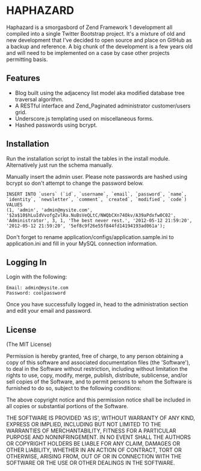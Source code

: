 # HAPHAZARD 

  Haphazard is a smorgasbord of Zend Framework 1 development all compiled into a single Twitter Bootstrap project. It's a mixture of old and new development that I've decided to open source and place on GitHub as a backup and reference. A big chunk of the development is a few years old and will need to be implemented on a case by case other projects permitting basis.
      
## Features

  * Blog built using the adjacency list model aka modified database tree traversal algorithm.
  * A RESTful interface and Zend_Paginated administrator customer/users grid.
  * Underscore.js templating used on miscellaneous forms.
  * Hashed passwords using bcrypt.
  
## Installation
  
  Run the installation script to install the tables in the install module. Alternatively just run the schema manually.
    
  Manually insert the admin user. Please note passwords are hashed using bcrypt so don't attempt to change the password below.
  
    INSERT INTO `users` (`id`, `username`, `email`, `password`, `name`, `identity`, `newsletter`, `comment`, `created`, `modified`, `code`) VALUES
    (1, 'admin', 'admin@mysite.com', '$2a$10$hLuIdVvofgZvlRa.NuBsVeQLtC/NWQbCXn74Okv/A39aPdxfw0C02', 'Administrator', 3, 1, 'The best never rest.', '2012-05-12 21:59:20', '2012-05-12 21:59:20', '5ef8c9f26e55f844fd14194193ad061a');
    
  Don't forget to rename application/configs/application.sample.ini to application.ini and fill in your MySQL connection information.
    
## Logging In

  Login with the following:
  
    Email: admin@mysite.com
    Password: coolpassword 
    
   Once you have successfully logged in, head to the administration section and edit your email and password.

## License 

(The MIT License)

Permission is hereby granted, free of charge, to any person obtaining
a copy of this software and associated documentation files (the
'Software'), to deal in the Software without restriction, including
without limitation the rights to use, copy, modify, merge, publish,
distribute, sublicense, and/or sell copies of the Software, and to
permit persons to whom the Software is furnished to do so, subject to
the following conditions:

The above copyright notice and this permission notice shall be
included in all copies or substantial portions of the Software.

THE SOFTWARE IS PROVIDED 'AS IS', WITHOUT WARRANTY OF ANY KIND,
EXPRESS OR IMPLIED, INCLUDING BUT NOT LIMITED TO THE WARRANTIES OF
MERCHANTABILITY, FITNESS FOR A PARTICULAR PURPOSE AND NONINFRINGEMENT.
IN NO EVENT SHALL THE AUTHORS OR COPYRIGHT HOLDERS BE LIABLE FOR ANY
CLAIM, DAMAGES OR OTHER LIABILITY, WHETHER IN AN ACTION OF CONTRACT,
TORT OR OTHERWISE, ARISING FROM, OUT OF OR IN CONNECTION WITH THE
SOFTWARE OR THE USE OR OTHER DEALINGS IN THE SOFTWARE.
